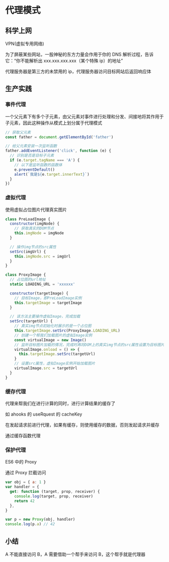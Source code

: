 # 代理模式

## 科学上网

VPN(虚拟专用网络)

为了屏蔽某些网站，一股神秘的东方力量会作用于你的 DNS 解析过程，告诉它：“你不能解析出 xxx.xxx.xxx.xxx（某个特殊 ip）的地址”

代理服务器是第三方的未禁用的 ip，代理服务器访问目标网站后返回响应体

## 生产实践

### 事件代理

一个父元素下有多个子元素，由父元素对事件进行处理和分发、间接地将其作用于子元素，因此这种操作从模式上划分属于代理模式

```js
// 获取父元素
const father = document.getElementById('father')

// 给父元素安装一次监听函数
father.addEventListener('click', function (e) {
  // 识别是否是目标子元素
  if (e.target.tagName === 'A') {
    // 以下是监听函数的函数体
    e.preventDefault()
    alert(`我是${e.target.innerText}`)
  }
})
```

### 虚拟代理

使用虚拟占位图片代理真实图片

```js
class PreLoadImage {
  constructor(imgNode) {
    // 获取真实的DOM节点
    this.imgNode = imgNode
  }

  // 操作img节点的src属性
  setSrc(imgUrl) {
    this.imgNode.src = imgUrl
  }
}

class ProxyImage {
  // 占位图的url地址
  static LOADING_URL = 'xxxxxx'

  constructor(targetImage) {
    // 目标Image，即PreLoadImage实例
    this.targetImage = targetImage
  }

  // 该方法主要操作虚拟Image，完成加载
  setSrc(targetUrl) {
    // 真实img节点初始化时展示的是一个占位图
    this.targetImage.setSrc(ProxyImage.LOADING_URL)
    // 创建一个帮我们加载图片的虚拟Image实例
    const virtualImage = new Image()
    // 监听目标图片加载的情况，完成时再将DOM上的真实img节点的src属性设置为目标图片的url
    virtualImage.onload = () => {
      this.targetImage.setSrc(targetUrl)
    }
    // 设置src属性，虚拟Image实例开始加载图片
    virtualImage.src = targetUrl
  }
}
```

### 缓存代理

代理来帮我们在进行计算的同时，进行计算结果的缓存了

如 ahooks 的 useRquest 的 cacheKey

在发起请求前进行代理，如果有缓存，则使用缓存的数据，否则发起请求并缓存

通过缓存函数代理

### 保护代理

ES6 中的 Proxy

通过 Proxy 拦截访问

```js
var obj = { a: 1 }
var handler = {
  get: function (target, prop, receiver) {
    console.log(target, prop, receiver)
    return 42
  },
}

var p = new Proxy(obj, handler)
console.log(p.a) // 42
```

## 小结

A 不能直接访问 B，A 需要借助一个帮手来访问 B，这个帮手就是代理器
